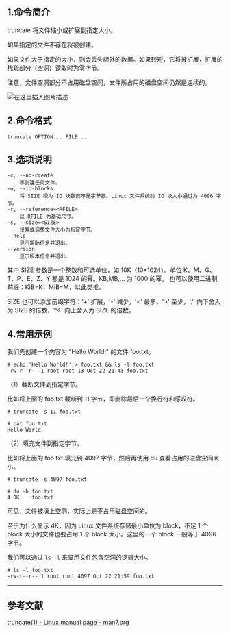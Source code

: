 ## 1.命令简介
truncate 将文件缩小或扩展到指定大小。

如果指定的文件不存在将被创建。

如果文件大于指定的大小，则会丢失额外的数据。如果较短，它将被扩展，扩展的稀疏部分（空洞）读取时为零字节。

注意，文件空洞部分不占用磁盘空间，文件所占用的磁盘空间仍然是连续的。

![在这里插入图片描述](https://img-blog.csdnimg.cn/21477614c8124b8282ca1b3b80a8b11e.png)

## 2.命令格式
```shell
truncate OPTION... FILE...
```

## 3.选项说明
```shell
-c, --no-create
	不创建任何文件。
-o, --io-blocks
	将 SIZE 视为 IO 块数而不是字节数。Linux 文件系统的 IO 块大小通过为 4096 字节。
-r, --reference=<RFILE>
	以 RFILE 为基础尺寸。
-s, --size=<SIZE>
	设置或调整文件大小为指定字节。
--help
	显示帮助信息并退出。
--version
	显示版本信息并退出。
```
其中 SIZE 参数是一个整数和可选单位，如 10K（10*1024）。单位 K、M、G、T、P、E、Z、Y 都是 1024 的幂。KB,MB,... 为 1000 的幂。 也可以使用二进制前缀：KiB=K，MiB=M，以此类推。

SIZE 也可以添加前缀字符：'+' 扩展，'-' 减少，'<' 最多，'>' 至少，'/' 向下舍入为 SIZE 的倍数，'%' 向上舍入为 SIZE 的倍数。

## 4.常用示例
我们先创建一个内容为 "Hello World!" 的文件 foo.txt。
```shell
# echo 'Hello World!' > foo.txt && ls -l foo.txt
-rw-r--r-- 1 root root 13 Oct 22 21:43 foo.txt
```
（1）截断文件到指定字节。

比如将上面的 foo.txt 截断到 11 字节，即删除最后一个换行符和感叹符。
```shell
# truncate -s 11 foo.txt

# cat foo.txt
Hello World
```

（2）填充文件到指定字节。

比如将上面的 foo.txt 填充到 4097 字节，然后再使用 du 查看占用的磁盘空间大小。
```shell
# truncate -s 4097 foo.txt

# du -h foo.txt
4.0K	foo.txt
```
可见，文件被填上空洞，实际上是不占用磁盘空间的。

至于为什么显示 4K，因为 Linux 文件系统存储最小单位为 block，不足 1 个 block 大小的文件也要占用 1 个 block 大小。这里的一个 block 一般等于 4096 字节。

我们可以通过 `ls -l` 来显示文件包含空洞的逻辑大小。
```shell
# ls -l foo.txt
-rw-r--r-- 1 root root 4097 Oct 22 21:59 foo.txt
```

---
## 参考文献
[truncate(1) - Linux manual page - man7.org](https://man7.org/linux/man-pages/man1/truncate.1.html)

<Vssue title="truncate" />